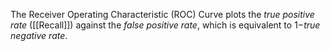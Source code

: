 The Receiver Operating Characteristic (ROC) Curve plots the *true positive rate* ([[Recall]]) against the *false positive rate*, which is equivalent to $1-$*true negative rate*.